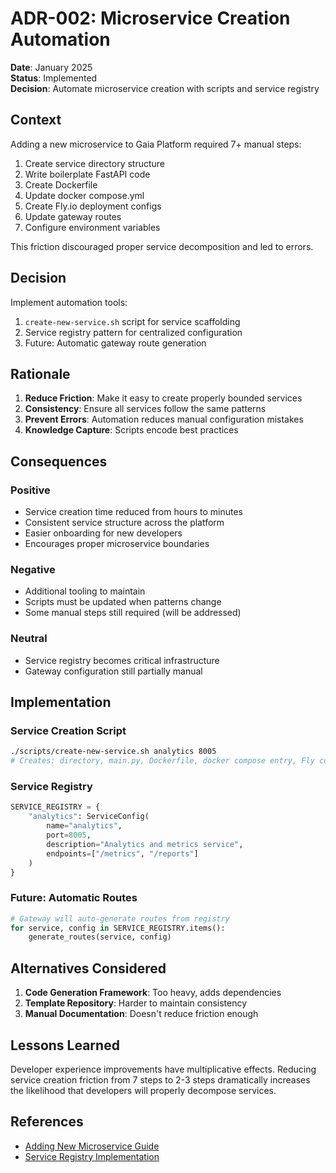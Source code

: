 # ADR-002: Microservice Creation Automation

**Date**: January 2025  
**Status**: Implemented  
**Decision**: Automate microservice creation with scripts and service registry

## Context

Adding a new microservice to Gaia Platform required 7+ manual steps:
1. Create service directory structure
2. Write boilerplate FastAPI code
3. Create Dockerfile
4. Update docker compose.yml
5. Create Fly.io deployment configs
6. Update gateway routes
7. Configure environment variables

This friction discouraged proper service decomposition and led to errors.

## Decision

Implement automation tools:
1. `create-new-service.sh` script for service scaffolding
2. Service registry pattern for centralized configuration
3. Future: Automatic gateway route generation

## Rationale

1. **Reduce Friction**: Make it easy to create properly bounded services
2. **Consistency**: Ensure all services follow the same patterns
3. **Prevent Errors**: Automation reduces manual configuration mistakes
4. **Knowledge Capture**: Scripts encode best practices

## Consequences

### Positive
- Service creation time reduced from hours to minutes
- Consistent service structure across the platform
- Easier onboarding for new developers
- Encourages proper microservice boundaries

### Negative
- Additional tooling to maintain
- Scripts must be updated when patterns change
- Some manual steps still required (will be addressed)

### Neutral
- Service registry becomes critical infrastructure
- Gateway configuration still partially manual

## Implementation

### Service Creation Script
```bash
./scripts/create-new-service.sh analytics 8005
# Creates: directory, main.py, Dockerfile, docker compose entry, Fly configs
```

### Service Registry
```python
SERVICE_REGISTRY = {
    "analytics": ServiceConfig(
        name="analytics",
        port=8005,
        description="Analytics and metrics service",
        endpoints=["/metrics", "/reports"]
    )
}
```

### Future: Automatic Routes
```python
# Gateway will auto-generate routes from registry
for service, config in SERVICE_REGISTRY.items():
    generate_routes(service, config)
```

## Alternatives Considered

1. **Code Generation Framework**: Too heavy, adds dependencies
2. **Template Repository**: Harder to maintain consistency
3. **Manual Documentation**: Doesn't reduce friction enough

## Lessons Learned

Developer experience improvements have multiplicative effects. Reducing service creation friction from 7 steps to 2-3 steps dramatically increases the likelihood that developers will properly decompose services.

## References

- [Adding New Microservice Guide](../adding-new-microservice.md)
- [Service Registry Implementation](../../app/shared/service_registry.py)